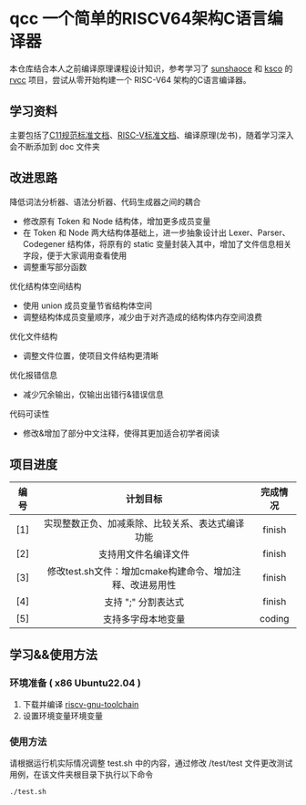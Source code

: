 # qcc 一个简单的RISCV64架构C语言编译器
本仓库结合本人之前编译原理课程设计知识，参考学习了 [sunshaoce](https://github.com/sunshaoce) 和 [ksco](https://github.com/ksco) 的 [rvcc](https://github.com/sunshaoce/rvcc) 项目，尝试从零开始构建一个 RISC-V64 架构的C语言编译器。

## 学习资料
主要包括了[C11规范标准文档](doc/n1570.pdf)、[RISC-V标准文档](doc/RISC-V-Reader-Chinese-v2p12017.pdf)、编译原理(龙书)，随着学习深入会不断添加到 doc 文件夹

## 改进思路
降低词法分析器、语法分析器、代码生成器之间的耦合
- 修改原有 Token 和 Node 结构体，增加更多成员变量
- 在 Token 和 Node 两大结构体基础上，进一步抽象设计出 Lexer、Parser、Codegener 结构体，将原有的 static 变量封装入其中，增加了文件信息相关字段，便于大家调用查看使用
- 调整重写部分函数

优化结构体空间结构
- 使用 union 成员变量节省结构体空间
- 调整结构体成员变量顺序，减少由于对齐造成的结构体内存空间浪费

优化文件结构
- 调整文件位置，使项目文件结构更清晰

优化报错信息
- 减少冗余输出，仅输出出错行&错误信息

代码可读性
- 修改&增加了部分中文注释，使得其更加适合初学者阅读

## 项目进度
|编号|计划目标|完成情况|
|:----:|:----:|:----:|
| [1] | 实现整数正负、加减乘除、比较关系、表达式编译功能 | finish |
| [2] | 支持用文件名编译文件 | finish |
| [3] | 修改test.sh文件：增加cmake构建命令、增加注释、改进易用性 | finish |
| [4] | 支持 ";" 分割表达式 | finish |
| [5] | 支持多字母本地变量 | coding |


## 学习&&使用方法
### 环境准备 ( x86 Ubuntu22.04 )
1. 下载并编译 [riscv-gnu-toolchain](https://github.com/riscv-collab/riscv-gnu-toolchain) 
2. 设置环境变量环境变量

### 使用方法
请根据运行机实际情况调整 test.sh 中的内容，通过修改 /test/test 文件更改测试用例，在该文件夹根目录下执行以下命令

    ./test.sh


